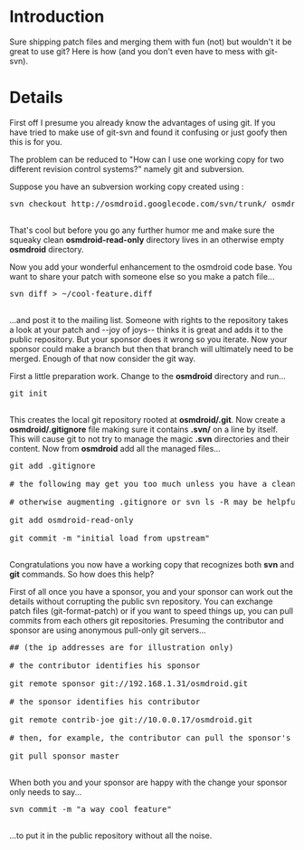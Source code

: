 # Introduction #

Sure shipping patch files and merging them with fun (not) but
wouldn't it be great to use git?
Here is how (and you don't even have to mess with git-svn).

# Details #

First off I presume you already know the advantages of using git.
If you have tried to make use of git-svn and found it
confusing or just goofy then this is for you.

The problem can be reduced to "How can I use one working copy for two different revision control systems?" namely git and subversion.

Suppose you have an subversion working copy created using :
<pre>
svn checkout http://osmdroid.googlecode.com/svn/trunk/ osmdroid-read-only<br>
</pre>
That's cool but before you go any further humor me and make sure
the squeaky clean **osmdroid-read-only** directory lives in
an otherwise empty **osmdroid** directory.

Now you add your wonderful enhancement to the osmdroid code base.
You want to share your patch with someone else so you make a patch
file...
<pre>
svn diff > ~/cool-feature.diff<br>
</pre>
...and post it to the mailing list.
Someone with rights to the repository takes a look at your patch
and --joy of joys-- thinks it is great and adds it to the public repository.
But your sponsor does it wrong so you iterate.
Now your sponsor could make a branch but then that branch
will ultimately need to be merged.
Enough of that now consider the git way.

First a little preparation work.
Change to the **osmdroid** directory and run...
<pre>
git init<br>
</pre>
This creates the local git repository rooted at **osmdroid/.git**.
Now create a **osmdroid/.gitignore** file making sure it
contains **.svn/** on a line by itself.
This will cause git to not try to manage the magic **.svn** directories and their content.
Now from **osmdroid** add all the managed files...
<pre>
git add .gitignore<br>
# the following may get you too much unless you have a clean check out.<br>
# otherwise augmenting .gitignore or svn ls -R may be helpful<br>
git add osmdroid-read-only<br>
git commit -m "initial load from upstream"<br>
</pre>
Congratulations you now have a working copy that recognizes both **svn** and **git** commands.
So how does this help?

First of all once you have a sponsor, you and your sponsor can work out the
details without corrupting the public svn repository.
You can exchange patch files (git-format-patch) or if you
want to speed things up, you can
pull commits from each others git repositories.
Presuming the contributor and sponsor are using anonymous pull-only git servers...
<pre>
## (the ip addresses are for illustration only)<br>
# the contributor identifies his sponsor<br>
git remote sponsor git://192.168.1.31/osmdroid.git<br>
# the sponsor identifies his contributor<br>
git remote contrib-joe git://10.0.0.17/osmdroid.git<br>
# then, for example, the contributor can pull the sponsor's changes.<br>
git pull sponsor master<br>
</pre>
When both you and your sponsor are happy with the change your sponsor
only needs to say...
<pre>
svn commit -m "a way cool feature"<br>
</pre>
...to put it in the public repository without all the noise.